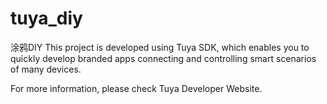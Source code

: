 # tuya_diy
涂鸦DIY
This project is developed using Tuya SDK, which enables you to quickly develop branded apps connecting and controlling smart scenarios of many devices.

For more information, please check Tuya Developer Website.
